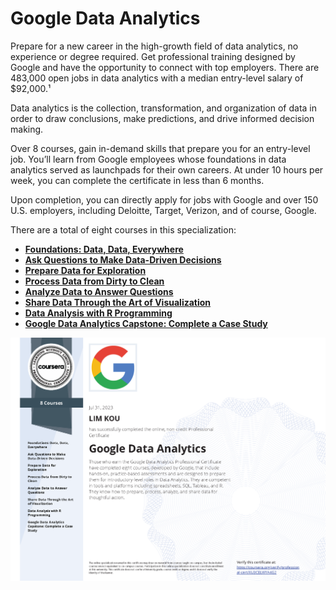 # Google Data Analytics

Prepare for a new career in the high-growth field of data analytics, no experience or degree required. Get professional training designed by Google and have the opportunity to connect with top employers. There are 483,000 open jobs in data analytics with a median entry-level salary of $92,000.¹

Data analytics is the collection, transformation, and organization of data in order to draw conclusions, make predictions, and drive informed decision making. 

Over 8 courses, gain in-demand skills that prepare you for an entry-level job. You’ll learn from Google employees whose foundations in data analytics served as launchpads for their own careers. At under 10 hours per week, you can complete the certificate in less than 6 months. 

Upon completion, you can directly apply for jobs with Google and over 150 U.S. employers, including Deloitte, Target, Verizon, and of course, Google. 

There are a total of eight courses in this specialization:
* **[Foundations: Data, Data, Everywhere](https://github.com/Lim-Kou/Google-Data-Analytics-Public-Repo/tree/public/mod-1-Foundations-Data-Data-Everywhere)**
* **[Ask Questions to Make Data-Driven Decisions](https://github.com/Lim-Kou/Google-Data-Analytics-Public-Repo/tree/public/mod-2-Ask-Questions-to-Make-Data-Driven-Decisions)**
* **[Prepare Data for Exploration](https://github.com/Lim-Kou/Google-Data-Analytics-Public-Repo/tree/public/mod-3-Prepare-Data-for-Exploration)**
* **[Process Data from Dirty to Clean](https://github.com/Lim-Kou/Google-Data-Analytics-Public-Repo/tree/public/mod-4-Process-Data-from-Dirty-to-Clean)**
* **[Analyze Data to Answer Questions](https://github.com/Lim-Kou/Google-Data-Analytics-Public-Repo/tree/public/mod-5-Analyze-Data-to-Answer-Questions)**
* **[Share Data Through the Art of Visualization](https://github.com/Lim-Kou/Google-Data-Analytics-Public-Repo/tree/public/mod-6-Share-Data-Through-the-Art-of-Visualization)**
* **[Data Analysis with R Programming](https://github.com/Lim-Kou/Google-Data-Analytics-Public-Repo/tree/public/mod-7-Data-Analysis-with-R-Programming)**
* **[Google Data Analytics Capstone: Complete a Case Study](https://github.com/Lim-Kou/Google-Data-Analytics-Public-Repo/tree/public/mod-8-Google-Data-Analytics-Capstone-Complete-a-Case-Study)**

![Google-Data-Analytics-Certificate.png](/Google-Data-Analytics-Certificate.png)